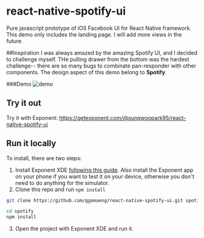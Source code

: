 # react-native-spotify-ui
Pure javascript prototype of iOS Facebook UI for React Native framework. This demo only includes the landing page. 
I will add more views in the future.

##Inspiration
I was always amazed by the amazing Spotify UI, and I decided to challenge myself. THe pulling drawer from the bottom was the hardest challenge--
there are so many bugs to combinate pan-responder with other components. The design aspect of this demo belong to <b>Spotify</b>. 

###Demo
![demo](https://raw.githubusercontent.com/ggomaeng/react-native-spotify-ui/master/demo.gif)

## Try it out

Try it with Exponent: https://getexponent.com/@sungwoopark95/react-native-spotify-ui

## Run it locally

To install, there are two steps:

1. Install Exponent XDE [following this
guide](https://docs.getexponent.com/versions/latest/introduction/installation.html).
Also install the Exponent app on your phone if you want to test it on
your device, otherwise you don't need to do anything for the simulator.
2. Clone this repo and run `npm install`
  ```bash
  git clone https://github.com/ggomaeng/react-native-spotify-ui.git spotify

  cd spotify
  npm install
  ```
3. Open the project with Exponent XDE and run it.